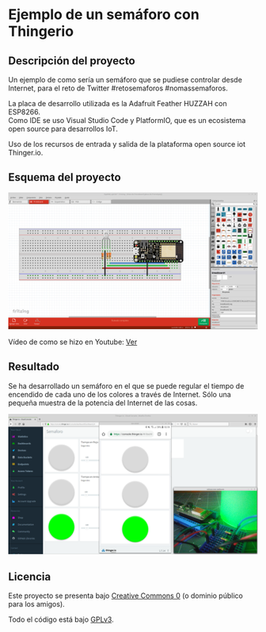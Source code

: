 # Ejemplo de un semáforo con Thingerio

## Descripción del proyecto

Un ejemplo de como sería un semáforo que se pudiese controlar desde Internet, para el reto de Twitter #retosemaforos #nomassemaforos.

La placa de desarrollo utilizada es la Adafruit Feather HUZZAH con ESP8266.  
Como IDE se uso Visual Studio Code y PlatformIO, que es un ecosistema open source para desarrollos IoT.  

Uso de los recursos de entrada y salida de la plataforma open source iot Thinger.io.

## Esquema del proyecto

![Esquema proyecto](https://raw.githubusercontent.com/moisesfa/Proyectos_ESP8266/master/Semaforo/img/esquema.png)

Vídeo de como se hizo en Youtube:
[Ver](https://youtu.be/BGTqYMGpnGo)

## Resultado

Se ha desarrollado un semáforo en el que se puede regular el tiempo de encendido de cada uno de los colores a través de Internet.
Sólo una pequeña muestra de la potencia del Internet de las cosas.  

![Resultado proyecto](https://raw.githubusercontent.com/moisesfa/Proyectos_ESP8266/master/Semaforo/img/VERDE_M.png)


## Licencia

Este proyecto se presenta bajo [Creative Commons 0](https://creativecommons.org/publicdomain/zero/1.0/) (o dominio público para los amigos). 

Todo el código está bajo [GPLv3](https://www.gnu.org/licenses/gpl-3.0.en.html).